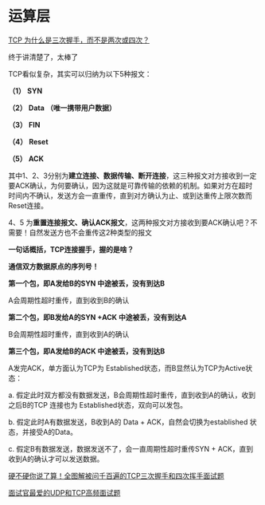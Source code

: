 # 运算层

[TCP 为什么是三次握手，而不是两次或四次？](https://mp.weixin.qq.com/s/NIjxgx4NPn7FC4PfkHBAAQ)

终于讲清楚了，太棒了

TCP看似复杂，其实可以归纳为以下5种报文：

**（1）**   **SYN**

**（2）**   **Data** **（唯一携带用户数据）**

**（3）**   **FIN**

**（4）**   **Reset**

**（5）**   **ACK**

其中1、2、3分别为**建立连接、数据传输、断开连接**，这三种报文对方接收到一定要ACK确认，为何要确认，因为这就是可靠传输的依赖的机制。如果对方在超时时间内不确认，发送方会一直重传，直到对方确认为止、或到达重传上限次数而Reset连接。

4、5 为**重置连接报文、确认ACK报文**，这两种报文对方接收到要ACK确认吧？不需要！自然发送方也不会重传这2种类型的报文

**一句话概括，TCP连接握手，握的是啥？**

**通信双方数据原点的序列号！**

**第一个包，即A发给B的SYN 中途被丢，没有到达B**

A会周期性超时重传，直到收到B的确认

**第二个包，即B发给A的SYN +ACK 中途被丢，没有到达A**

B会周期性超时重传，直到收到A的确认

**第三个包，即A发给B的ACK 中途被丢，没有到达B**

A发完ACK，单方面认为TCP为 Established状态，而B显然认为TCP为Active状态：

a. 假定此时双方都没有数据发送，B会周期性超时重传，直到收到A的确认，收到之后B的TCP 连接也为 Established状态，双向可以发包。

b. 假定此时A有数据发送，B收到A的 Data + ACK，自然会切换为established 状态，并接受A的Data。

c. 假定B有数据发送，数据发送不了，会一直周期性超时重传SYN + ACK，直到收到A的确认才可以发送数据。

[硬不硬你说了算！全图解被问千百遍的TCP三次握手和四次挥手面试题](https://mp.weixin.qq.com/s/lFnyBaaP3f0eNcKGW5RtCg)

[面试官最爱的UDP和TCP高频面试题](https://mp.weixin.qq.com/s/doxVJZ1G6187B4AOXb0JlA)